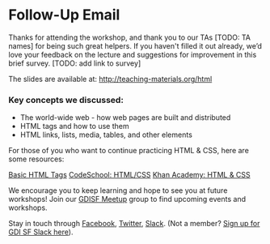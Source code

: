 # Follow-Up Email

Thanks for attending the workshop, and thank you to our TAs [TODO: TA names] for being such great helpers. 
If you haven't filled it out already, we’d love your feedback on the lecture and suggestions for improvement in this brief survey. [TODO: add link to survey]

The slides are available at:
http://teaching-materials.org/html

### Key concepts we discussed:

* The world-wide web - how web pages are built and distributed
* HTML tags and how to use them
* HTML links, lists, media, tables, and other elements


For those of you who want to continue practicing HTML & CSS, here are some resources:

[Basic HTML Tags](http://www.htmlgoodies.com/primers/html/article.php/3478151/Web-Developer-Class-Learn-the-Basic-HTML-Tags.htm)
[CodeSchool: HTML/CSS](https://www.codeschool.com/paths/html-css)
[Khan Academy: HTML & CSS](http://khanacademy.org/html-css)

We encourage you to keep learning and hope to see you at future workshops!
Join our [GDISF Meetup](https://www.meetup.com/Girl-Develop-It-San-Francisco/) group to find upcoming events and workshops.

Stay in touch through [Facebook](http://www.facebook.com/gdisf), [Twitter](http://www.twitter.com/gdisf), [Slack](http://gdisf.slack.com). (Not a member? [Sign up for GDI SF Slack here](http://gdisf-slack.herokuapp.com)). 
